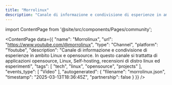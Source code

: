```yaml
---
title: "Morrolinux"
description: "Canale di informazione e condivisione di esperienze in ambito Linux e opensource. In questo canale si trattatta di applicazioni opensource, Linux, Self-hosting, recensioni di distro linux ed esperimenti"
---
```

import ContentPage from '@site/src/components/Pages/community';

<ContentPage
    data={{
  "name": "Morrolinux",
  "url": "https://www.youtube.com/@morrolinux",
  "type": "Channel",
  "platform": "Youtube",
  "description": "Canale di informazione e condivisione di esperienze in ambito Linux e opensource. In questo canale si trattatta di applicazioni opensource, Linux, Self-hosting, recensioni di distro linux ed esperimenti",
  "tags": [
    "tech",
    "linux",
    "opensource",
    "projects"
  ],
  "events_type": [
    "Video"
  ],
  "autogenerated": {
    "filename": "morrolinux.json",
    "timestamp": "2025-03-13T18:36:45Z",
    "partnership": false
  }
}}
/>
